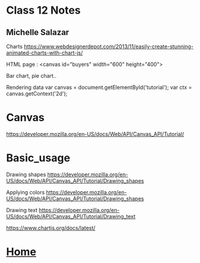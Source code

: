 # Class 12 Notes
## Michelle Salazar

Charts
https://www.webdesignerdepot.com/2013/11/easily-create-stunning-animated-charts-with-chart-js/

HTML page : \<canvas id="buyers" width="600" height="400"\></canvas>

Bar chart, pie chart.. 

Rendering data 
var canvas = document.getElementById('tutorial');
var ctx = canvas.getContext('2d');

# Canvas
https://developer.mozilla.org/en-US/docs/Web/API/Canvas_API/Tutorial/

# Basic_usage

Drawing shapes
https://developer.mozilla.org/en-US/docs/Web/API/Canvas_API/Tutorial/Drawing_shapes

Applying colors
https://developer.mozilla.org/en-US/docs/Web/API/Canvas_API/Tutorial/Drawing_shapes

Drawing text
https://developer.mozilla.org/en-US/docs/Web/API/Canvas_API/Tutorial/Drawing_text


https://www.chartjs.org/docs/latest/




# [Home](https://misalz.github.io/Reading-Notes)
